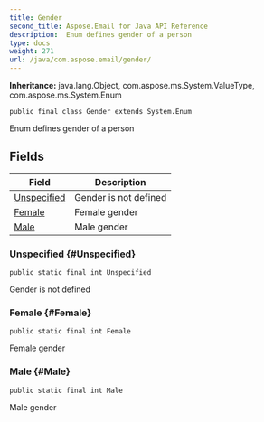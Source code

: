 ```yaml
---
title: Gender
second_title: Aspose.Email for Java API Reference
description:  Enum defines gender of a person
type: docs
weight: 271
url: /java/com.aspose.email/gender/
---
```

**Inheritance:**
java.lang.Object, com.aspose.ms.System.ValueType, com.aspose.ms.System.Enum
```
public final class Gender extends System.Enum
```

Enum defines gender of a person
## Fields

| Field | Description |
| --- | --- |
| [Unspecified](#Unspecified) | Gender is not defined |
| [Female](#Female) | Female gender |
| [Male](#Male) | Male gender |
### Unspecified {#Unspecified}
```
public static final int Unspecified
```


Gender is not defined

### Female {#Female}
```
public static final int Female
```


Female gender

### Male {#Male}
```
public static final int Male
```


Male gender

